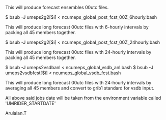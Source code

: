 This will produce forecast ensembles 00utc files.

$ bsub -J umeps2g2[$i] < ncumeps_global_post_fcst_00Z_6hourly.bash

This will produce long forecast 00utc files with 6-hourly intervals by packing all 45 members together.

$ bsub -J umeps2g2[$i] < ncumeps_global_post_fcst_00Z_24hourly.bash

This will produce long forecast 00utc files with 24-hourly intervals by packing all 45 members together.

$ bsub -J umeps2vsdbanl < ncumeps_global_vsdb_anl.bash 
$ bsub -J umeps2vsdbfcst[$i] < ncumeps_global_vsdb_fcst.bash 

This will produce long forecast 00utc files with 24-hourly intervals by averaging all 45 members and convert to grib1 standard for vsdb input.

All above said jobs date will be taken from the environment variable called 'UMRIDER_STARTDATE'

Arulalan.T
